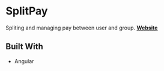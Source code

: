# SplitPay
Spliting and managing pay between user and group.
[**Website**](https://split-pay-site.firebaseapp.com/)

## Built With
  * Angular
